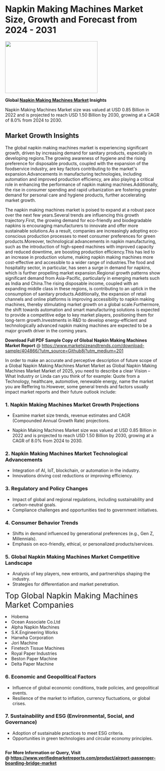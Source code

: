 <H1>Napkin Making Machines Market Size, Growth and Forecast from 2024 - 2031</H1><img class="aligncenter size-medium wp-image-584254" src="https://thirdeyenews.in/wp-content/uploads/2024/09/Global-Market-Research-300x168.jpeg" alt="" width="300" height="168" /><p><strong>Global&nbsp;<a href="https://www.marketsizeandtrends.com/download-sample/404866/?utm_source=Github8j?utm_medium=201">Napkin Making Machines Market</a> Insights</strong></p><p>Napkin Making Machines Market size was valued at USD 0.85 Billion in 2022 and is projected to reach USD 1.50 Billion by 2030, growing at a CAGR of 8.0% from 2024 to 2030.</p><p><h2>Market Growth Insights</h2> <p>The global napkin making machines market is experiencing significant growth, driven by increasing demand for sanitary products, especially in developing regions.The growing awareness of hygiene and the rising preference for disposable products, coupled with the expansion of the foodservice industry, are key factors contributing to the market's expansion.Advancements in manufacturing technologies, including automation and improved production efficiency, are also playing a critical role in enhancing the performance of napkin making machines.Additionally, the rise in consumer spending and rapid urbanization are fostering greater demand for personal care and hygiene products, further accelerating market growth.</p> <p>The napkin making machines market is poised to expand at a robust pace over the next few years.Several trends are influencing this growth trajectory.First, the growing demand for eco-friendly and biodegradable napkins is encouraging manufacturers to innovate and offer more sustainable solutions.As a result, companies are increasingly adopting eco-conscious production processes to meet consumer preferences for green products.Moreover, technological advancements in napkin manufacturing, such as the introduction of high-speed machines with improved capacity and reduced downtime, are boosting production efficiency.This has led to an increase in production volume, making napkin making machines more cost-effective and accessible to a wider range of industries.The food and hospitality sector, in particular, has seen a surge in demand for napkins, which is further propelling market expansion.Regional growth patterns show significant demand from Asia-Pacific, particularly in emerging markets such as India and China.The rising disposable income, coupled with an expanding middle class in these regions, is contributing to an uptick in the consumption of sanitary products.Additionally, the expansion of retail channels and online platforms is improving accessibility to napkin making machines, thereby stimulating market growth on a global scale.Furthermore, the shift towards automation and smart manufacturing solutions is expected to provide a competitive edge to key market players, positioning them for long-term growth.Investments in R&D to develop energy-efficient and technologically advanced napkin making machines are expected to be a major growth driver in the coming years.</p> <p><span class=""><strong>Download Full PDF Sample Copy of Global Napkin Making Machines Market Report</strong> @ <a href="https://www.marketsizeandtrends.com/download-sample/404866/?utm_source=Github8j?utm_medium=201" target="_blank">https://www.marketsizeandtrends.com/download-sample/404866/?utm_source=Github8j?utm_medium=201</a></span></p><p>In order to make an accurate and perceptive description of future scope of a Global&nbsp;Napkin Making Machines Market Market as Global&nbsp;Napkin Making Machines Market Market of 2025, you need to describe a clear Vision &ndash; What Industry or Linda can you think of for example: Quote from a Technology, healthcare, automotive, renewable energy, name the market you are Reffering to.However, some general trends and factors usually impact market reports and their future outlook include:</p><h3>1.&nbsp;<strong>Napkin Making Machines Market Growth Projections</strong></h3><ul><li>Examine market size trends, revenue estimates and CAGR (Compounded Annual Growth Rate) projections.</li><li><p>Napkin Making Machines Market size was valued at USD 0.85 Billion in 2022 and is projected to reach USD 1.50 Billion by 2030, growing at a CAGR of 8.0% from 2024 to 2030.</p></li></ul><h3>2.&nbsp;<strong>Napkin Making Machines Market Technological Advancements</strong></h3><ul><li>Integration of AI, IoT, blockchain, or automation in the industry.</li><li>Innovations driving cost reductions or improving efficiency.</li></ul><h3>3.&nbsp;<strong>Regulatory and Policy Changes</strong></h3><ul><li>Impact of global and regional regulations, including sustainability and carbon-neutral goals.</li><li>Compliance challenges and opportunities tied to government initiatives.</li></ul><h3>4.&nbsp;<strong>Consumer Behavior Trends</strong></h3><ul><li>Shifts in demand influenced by generational preferences (e.g., Gen Z, Millennials).</li><li>Emphasis on eco-friendly, ethical, or personalized products/services.</li></ul><h3>5.&nbsp;<strong>Global Napkin Making Machines Market Competitive Landscape</strong></h3><ul><li>Analysis of key players, new entrants, and partnerships shaping the industry.</li><li>Strategies for differentiation and market penetration.</li></ul><p data-pm-slice="1 1 []"><span style="color: inherit; font-family: inherit; font-size: 25px;">Top Global Napkin Making Machines Market Companies</span></p><div class="" data-test-id=""><p><li>Hobema</li><li> Ocean Associate Co.Ltd</li><li> Alpha Napkin Machines</li><li> S.K.Engineering Works</li><li> Hanwha Corporation</li><li> Jori Machine</li><li> Finetech Tissue Machines</li><li> Royal Paper Industries</li><li> Beston Paper Machine</li><li> Delta Paper Machine</li></p></div><h3>6.&nbsp;<strong>Economic and Geopolitical Factors</strong></h3><ul><li>Influence of global economic conditions, trade policies, and geopolitical events.</li><li>Resilience of the market to inflation, currency fluctuations, or global crises.</li></ul><h3>7.&nbsp;<strong>Sustainability and ESG (Environmental, Social, and Governance)</strong></h3><ul><li>Adoption of sustainable practices to meet ESG criteria.</li><li>Opportunities in green technologies and circular economy principles.</li></ul><h2><strong style="font-size: 14px;">For More Information or Query, Visit @&nbsp;</strong><a style="background-color: #ffffff; font-size: 14px;" href="https://www.marketsizeandtrends.com/report/napkin-making-machines-market/" target="_blank">https://www.verifiedmarketreports.com/product/airport-passenger-boarding-bridge-market</a></h2>